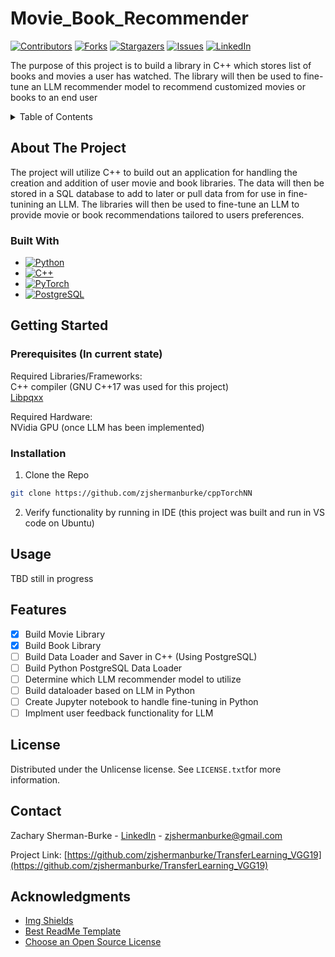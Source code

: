 # Movie_Book_Recommender

[![Contributors][contributors-shield]][contributors-url]
[![Forks][forks-shield]][forks-url]
[![Stargazers][stars-shield]][stars-url]
[![Issues][issues-shield]][issues-url]
[![LinkedIn][linkedin-shield]][linkedin-url]

The purpose of this project is to build a library in C++ which stores list of books and movies a user has watched. The library will then be used to fine-tune an LLM recommender model to recommend customized movies or books to an end user

<!-- TABLE OF CONTENTS -->
<details>
  <summary>Table of Contents</summary>
  <ol>
    <li>
      <a href="#about-the-project">About The Project</a>
      <ul>
        <li><a href="#built-with">Built With</a></li>
      </ul>
    </li>
    <li>
      <a href="#getting-started">Getting Started</a>
      <ul>
        <li><a href="#prerequisites">Prerequisites</a></li>
        <li><a href="#installation">Installation</a></li>
      </ul>
    </li>
    <li><a href="#usage">Usage</a></li>
    <li><a href="#license">License</a></li>
    <li><a href="#contact">Contact</a></li>
    <li><a href="#acknowledgments">Acknowledgments</a></li>
  </ol>
</details>

## About The Project

The project will utilize C++ to build out an application for handling the creation and addition of user movie and book libraries. The data will then be stored in a SQL database to add to later or pull data from for use in fine-tunining an LLM. The libraries will then be used to fine-tune an LLM to provide movie or book recommendations tailored to users preferences. 

### Built With
* [![Python][Python.org]][Python-url]
* [![C++][Cplusplus.com]][Cplusplus-url]
* [![PyTorch][PyTorch.org]][PyTorch-url]
* [![PostgreSQL][PostgreSQL.org]][PostgreSQL-url]

## Getting Started

### Prerequisites (In current state)

Required Libraries/Frameworks: <br>
C++ compiler (GNU C++17 was used for this project)<br>
[Libpqxx](https://github.com/jtv/libpqxx)

Required Hardware: <br>
NVidia GPU (once LLM has been implemented)

### Installation

1. Clone the Repo
```sh
git clone https://github.com/zjshermanburke/cppTorchNN
```
2. Verify functionality by running in IDE (this project was built and run in VS code on Ubuntu)


## Usage

TBD still in progress 

## Features
- [x] Build Movie Library
- [x] Build Book Library
- [ ] Build Data Loader and Saver in C++ (Using PostgreSQL)
- [ ] Build Python PostgreSQL Data Loader 
- [ ] Determine which LLM recommender model to utilize
- [ ] Build dataloader based on LLM in Python
- [ ] Create Jupyter notebook to handle fine-tuning in Python
- [ ] Implment user feedback functionality for LLM

## License

Distributed under the Unlicense license. See `LICENSE.txt`for more information.

## Contact

Zachary Sherman-Burke - [LinkedIn](https://www.linkedin.com/in/zachary-sherman-burke-6b7589125) - zjshermanburke@gmail.com

Project Link: [https://github.com/zjshermanburke/TransferLearning_VGG19](https://github.com/zjshermanburke/TransferLearning_VGG19)


## Acknowledgments
* [Img Shields](https://shields.io)
* [Best ReadMe Template](https://github.com/othneildrew/Best-README-Template)
* [Choose an Open Source License](https://choosealicense.com)

<!-- Markdown Links and Images-->

<!-- GitHub and LinkedIn-->
[contributors-shield]: https://img.shields.io/github/contributors/zjshermanburke/FineTuningBert.svg?style=for-the-badge
[contributors-url]: https://github.com/zjshermanburke/Movie_Book_Recommender/graphs/contributors

[forks-shield]: https://img.shields.io/github/forks/zjshermanburke/Movie_Book_Recommender.svg?style=for-the-badge
[forks-url]: https://github.com/zjshermanburke/Movie_Book_Recommender/network/members

[stars-shield]: https://img.shields.io/github/stars/zjshermanburke/Movie_Book_Recommender.svg?style=for-the-badge
[stars-url]: https://github.com/zjshermanburke/Movie_Book_Recommender/stargazers

[issues-shield]: https://img.shields.io/github/issues/zjshermanburke/Movie_Book_Recommender.svg?style=for-the-badge
[issues-url]: https://github.com/github/issues/zjshermanburke/Movie_Book_Recommender.svg

[linkedin-url]: https://www.linkedin.com/in/zachary-sherman-burke-6b7589125
[linkedin-shield]: https://img.shields.io/badge/LinkedIn-blue.svg?style=for-the-badge&logo=linkedin&colorB=555


<!-- Built With Badges -->
[Cplusplus.com]: https://img.shields.io/badge/C++-00599C?style=flat-square&logo=C%2B%2B&logoColor=white
[Cplusplus-url]: https://cplusplus.com/

[Python.org]: https://img.shields.io/badge/python-3670A0?style=for-the-badge&logo=python&logoColor=ffdd54
[Python-url]: https://python.org/

<!-- [HuggingFace.com]: https://img.shields.io/badge/%F0%9F%A4%97Hugging_Face-ffd21e -->
[PyTorch.org]: https://img.shields.io/badge/PyTorch-%23EE4C2C.svg?style=for-the-badge&logo=PyTorch&logoColor=white
[PyTorch-url]: https://pytorch.org/

[PostgreSQL.org]: https://img.shields.io/badge/PostgreSQL-316192?logo=postgresql&logoColor=white
[PostgreSQL-url]: https://postgresql.org/
